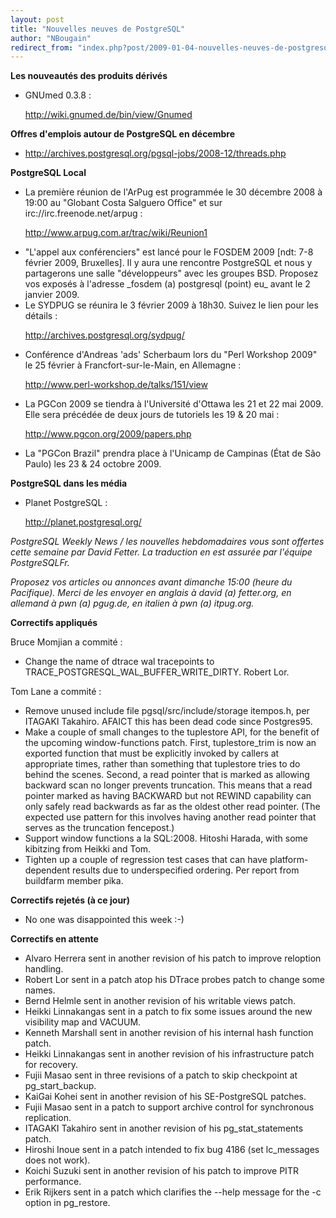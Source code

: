 ```yaml
---
layout: post
title: "Nouvelles neuves de PostgreSQL"
author: "NBougain"
redirect_from: "index.php?post/2009-01-04-nouvelles-neuves-de-postgresql "
---
```




<p><strong>Les nouveaut&eacute;s des produits d&eacute;riv&eacute;s</strong></p>

<ul>

<li>GNUmed 0.3.8&nbsp;: 

<a target="_blank" href="http://wiki.gnumed.de/bin/view/Gnumed">http://wiki.gnumed.de/bin/view/Gnumed</a></li>

</ul>

<p><strong>Offres d'emplois autour de PostgreSQL en d&eacute;cembre</strong></p>

<ul>

<li><a target="_blank" href="http://archives.postgresql.org/pgsql-jobs/2008-12/threads.php">http://archives.postgresql.org/pgsql-jobs/2008-12/threads.php</a></li>

</ul>

<p><strong>PostgreSQL Local</strong></p>

<ul>

<li>La premi&egrave;re r&eacute;union de l'ArPug est programm&eacute;e le 30 d&eacute;cembre 2008 &agrave; 19:00 au "Globant Costa Salguero Office" et sur irc://irc.freenode.net/arpug&nbsp;: 

<a target="_blank" href="http://www.arpug.com.ar/trac/wiki/Reunion1">http://www.arpug.com.ar/trac/wiki/Reunion1</a></li>

<li>"L'appel aux conf&eacute;renciers" est lanc&eacute; pour le FOSDEM 2009 [ndt: 7-8 f&eacute;vrier 2009, Bruxelles]. Il y aura une rencontre PostgreSQL et nous y partagerons une salle "d&eacute;veloppeurs" avec les groupes BSD. Proposez vos expos&eacute;s &agrave; l'adresse _fosdem (a) postgresql (point) eu_ avant le 2 janvier 2009.</li>

<li>Le SYDPUG se r&eacute;unira le 3 f&eacute;vrier 2009 &agrave; 18h30. Suivez le lien pour les d&eacute;tails&nbsp;: 

<a target="_blank" href="http://archives.postgresql.org/sydpug/">http://archives.postgresql.org/sydpug/</a></li>

<li>Conf&eacute;rence d'Andreas 'ads' Scherbaum lors du "Perl Workshop 2009" le 25 f&eacute;vrier &agrave; Francfort-sur-le-Main, en Allemagne&nbsp;: 

<a target="_blank" href="http://www.perl-workshop.de/talks/151/view">http://www.perl-workshop.de/talks/151/view</a></li>

<li>La PGCon 2009 se tiendra &agrave; l'Universit&eacute; d'Ottawa les 21 et 22 mai 2009. Elle sera pr&eacute;c&eacute;d&eacute;e de deux jours de tutoriels les 19 &amp; 20 mai&nbsp;: 

<a target="_blank" href="http://www.pgcon.org/2009/papers.php">http://www.pgcon.org/2009/papers.php</a></li>

<li>La "PGCon Brazil" prendra place &agrave; l'Unicamp de Campinas (&Eacute;tat de S&atilde;o Paulo) les 23 &amp; 24 octobre 2009.</li>

</ul>

<p><strong>PostgreSQL dans les m&eacute;dia</strong></p>

<ul>

<li>Planet PostgreSQL&nbsp;: 

<a target="_blank" href="http://planet.postgresql.org/">http://planet.postgresql.org/</a></li>

</ul>

<p><i>PostgreSQL Weekly News / les nouvelles hebdomadaires vous sont offertes cette semaine par David Fetter. La traduction en est assur&eacute;e par l'&eacute;quipe PostgreSQLFr.</i></p>

<p><i>Proposez vos articles ou annonces avant dimanche 15:00 (heure du Pacifique). Merci de les envoyer en anglais &agrave; david (a) fetter.org, en allemand &agrave; pwn (a) pgug.de, en italien &agrave; pwn (a) itpug.org.</i></p>

<p><strong>Correctifs appliqu&eacute;s</strong></p>

<p>Bruce Momjian a commit&eacute;&nbsp;:</p>

<ul>

<li>Change the name of dtrace wal tracepoints to TRACE_POSTGRESQL_WAL_BUFFER_WRITE_DIRTY. Robert Lor.</li>

</ul>

<p>Tom Lane a commit&eacute;&nbsp;:</p>

<ul>

<li>Remove unused include file pgsql/src/include/storage itempos.h, per ITAGAKI Takahiro. AFAICT this has been dead code since Postgres95.</li>

<li>Make a couple of small changes to the tuplestore API, for the benefit of the upcoming window-functions patch. First, tuplestore_trim is now an exported function that must be explicitly invoked by callers at appropriate times, rather than something that tuplestore tries to do behind the scenes. Second, a read pointer that is marked as allowing backward scan no longer prevents truncation. This means that a read pointer marked as having BACKWARD but not REWIND capability can only safely read backwards as far as the oldest other read pointer. (The expected use pattern for this involves having another read pointer that serves as the truncation fencepost.)</li>

<li>Support window functions a la SQL:2008. Hitoshi Harada, with some kibitzing from Heikki and Tom.</li>

<li>Tighten up a couple of regression test cases that can have platform-dependent results due to underspecified ordering. Per report from buildfarm member pika.</li>

</ul>

<p><strong>Correctifs rejet&eacute;s (&agrave; ce jour)</strong></p>

<ul>

<li>No one was disappointed this week :-)</li>

</ul>

<p><strong>Correctifs en attente</strong></p>

<ul>

<li>Alvaro Herrera sent in another revision of his patch to improve reloption handling.</li>

<li>Robert Lor sent in a patch atop his DTrace probes patch to change some names.</li>

<li>Bernd Helmle sent in another revision of his writable views patch.</li>

<li>Heikki Linnakangas sent in a patch to fix some issues around the new visibility map and VACUUM.</li>

<li>Kenneth Marshall sent in another revision of his internal hash function patch.</li>

<li>Heikki Linnakangas sent in another revision of his infrastructure patch for recovery.</li>

<li>Fujii Masao sent in three revisions of a patch to skip checkpoint at pg_start_backup.</li>

<li>KaiGai Kohei sent in another revision of his SE-PostgreSQL patches.</li>

<li>Fujii Masao sent in a patch to support archive control for synchronous replication.</li>

<li>ITAGAKI Takahiro sent in another revision of his pg_stat_statements patch.</li>

<li>Hiroshi Inoue sent in a patch intended to fix bug 4186 (set lc_messages does not work).</li>

<li>Koichi Suzuki sent in another revision of his patch to improve PITR performance.</li>

<li>Erik Rijkers sent in a patch which clarifies the --help message for the -c option in pg_restore.</li>

</ul>